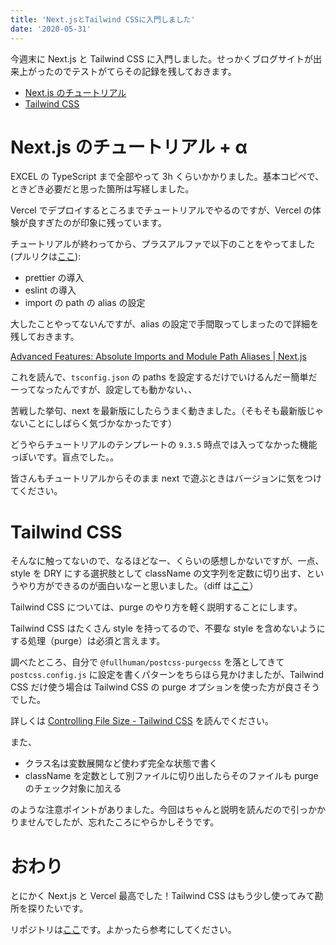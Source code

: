 ```yaml
---
title: 'Next.jsとTailwind CSSに入門しました'
date: '2020-05-31'
---
```


今週末に Next.js と Tailwind CSS に入門しました。せっかくブログサイトが出来上がったのでテストがてらその記録を残しておきます。

- [Next.js のチュートリアル](https://nextjs.org/learn/basics/create-nextjs-app)
- [Tailwind CSS](https://tailwindcss.com/)

# Next.js のチュートリアル + α

EXCEL の TypeScript まで全部やって 3h くらいかかりました。基本コピペで、ときどき必要だと思った箇所は写経しました。

Vercel でデプロイするところまでチュートリアルでやるのですが、Vercel の体験が良すぎたのが印象に残っています。

チュートリアルが終わってから、プラスアルファで以下のことをやってました (プルリクは[ここ](https://github.com/chikuwa111/nextjs-blog/pull/2)):

- prettier の導入
- eslint の導入
- import の path の alias の設定

大したことやってないんですが、alias の設定で手間取ってしまったので詳細を残しておきます。

[Advanced Features: Absolute Imports and Module Path Aliases | Next.js](https://nextjs.org/docs/advanced-features/module-path-aliases)

これを読んで、`tsconfig.json` の paths を設定するだけでいけるんだー簡単だーってなったんですが、設定しても動かない、、

苦戦した挙句、next を最新版にしたらうまく動きました。（そもそも最新版じゃないことにしばらく気づかなかったです）

どうやらチュートリアルのテンプレートの `9.3.5` 時点では入ってなかった機能っぽいです。盲点でした。。

皆さんもチュートリアルからそのまま next で遊ぶときはバージョンに気をつけてください。

# Tailwind CSS

そんなに触ってないので、なるほどなー、くらいの感想しかないですが、一点、style を DRY にする選択肢として className の文字列を定数に切り出す、というやり方ができるのが面白いなーと思いました。（diff は[ここ](https://github.com/chikuwa111/nextjs-blog/pull/2/commits/34d58b01a03680cfb24709ad3e6e53216d3c00d3#diff-26b42df59033fd57b663d14ea013370b)）

Tailwind CSS については、purge のやり方を軽く説明することにします。

Tailwind CSS はたくさん style を持ってるので、不要な style を含めないようにする処理（purge）は必須と言えます。

調べたところ、自分で `@fullhuman/postcss-purgecss` を落としてきて `postcss.config.js` に設定を書くパターンをちらほら見かけましたが、Tailwind CSS だけ使う場合は Tailwind CSS の purge オプションを使った方が良さそうでした。

詳しくは [Controlling File Size - Tailwind CSS](https://tailwindcss.com/docs/controlling-file-size/#app) を読んでください。

また、

- クラス名は変数展開など使わず完全な状態で書く
- className を定数として別ファイルに切り出したらそのファイルも purge のチェック対象に加える

のような注意ポイントがありました。今回はちゃんと説明を読んだので引っかかりませんでしたが、忘れたころにやらかしそうです。

# おわり

とにかく Next.js と Vercel 最高でした！Tailwind CSS はもう少し使ってみて勘所を探りたいです。

リポジトリは[ここ](https://github.com/chikuwa111/nextjs-blog)です。よかったら参考にしてください。
